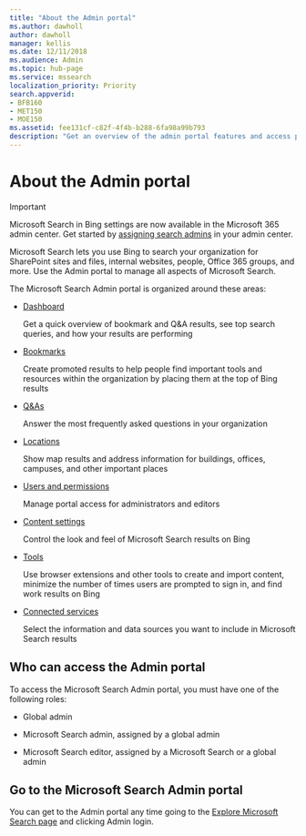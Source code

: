 ```yaml
---
title: "About the Admin portal"
ms.author: dawholl
author: dawholl
manager: kellis
ms.date: 12/11/2018
ms.audience: Admin
ms.topic: hub-page
ms.service: mssearch
localization_priority: Priority
search.appverid:
- BFB160
- MET150
- MOE150
ms.assetid: fee131cf-c82f-4f4b-b288-6fa98a99b793
description: "Get an overview of the admin portal features and access permissions available with Microsoft Search"
---
```


# About the Admin portal

> [!IMPORTANT]
> Microsoft Search in Bing settings are now available in the Microsoft 365 admin center. Get started by [assigning search admins](https://docs.microsoft.com/en-us/microsoftsearch/setup-microsoft-search#step-2-assign-search-admin-and-search-editor) in your admin center.

    
Microsoft Search lets you use Bing to search your organization for SharePoint sites and files, internal websites, people, Office 365 groups, and more. Use the Admin portal to manage all aspects of Microsoft Search.
  
The Microsoft Search Admin portal is organized around these areas:
  
- [Dashboard](get-insights.md)
    
    Get a quick overview of bookmark and Q&A results, see top search queries, and how your results are performing
    
- [Bookmarks](create-and-manage-bookmarks.md)
    
    Create promoted results to help people find important tools and resources within the organization by placing them at the top of Bing results
    
- [Q&As](create-and-manage-qas.md)
    
    Answer the most frequently asked questions in your organization
    
- [Locations](add-a-location.md)
    
    Show map results and address information for buildings, offices, campuses, and other important places
    
- [Users and permissions](add-users.md)
    
    Manage portal access for administrators and editors
    
- [Content settings](content-settings.md)
    
    Control the look and feel of Microsoft Search results on Bing
    
- [Tools](admin-portal-tools.md)
    
    Use browser extensions and other tools to create and import content, minimize the number of times users are prompted to sign in, and find work results on Bing
    
- [Connected services](connected-services.md)
    
    Select the information and data sources you want to include in Microsoft Search results
    
## Who can access the Admin portal

To access the Microsoft Search Admin portal, you must have one of the following roles:
  
- Global admin
    
- Microsoft Search admin, assigned by a global admin
    
- Microsoft Search editor, assigned by a Microsoft Search or a global admin
    
## Go to the Microsoft Search Admin portal

You can get to the Admin portal any time going to the [Explore Microsoft Search page](https://www.bing.com/business/explore) and clicking Admin login. 